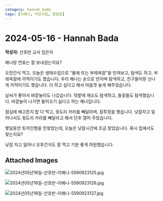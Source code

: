 ```yaml
---
category: hannah_bada
tags: [이해나, 어린이집, 알림장]
---
```


# 2024-05-16 - Hannah Bada

**작성자:** 산호반 교사 임은자  

해나랑 연휴는 잘 보내셨는지요?

오전간식 먹고, 오늘은 생태수업으로 "물에 뜨는 부레옥잠"을 만져보고, 탐색도 하고. 부레옥잠에 끼적이기도 했습니다. 우리 해나는 손으로 만지며 탐색하고, 친구들이랑 신나게  끼적이기도 했습니다. 더 하고 싶다고 해서 마음껏 놀게 해주었습니다.

날씨가 좋아서 바깥놀이도 나갔습니다. 텃밭에 채소도 탐색하고, 들꽂들도 탐색했습니다. 바깥놀이 나가면 들어오기 싫다고 하는 해나입니다.

점심에 배고픈지 밥 다 먹고, 윗도리 카라를 빼달라며, 잠투정을 했습니다. 낮잠자고 일어나서도 윗도리 카라를 빼달라고 해서 단추 열어 주었습니다.

몇일동안 토끼인형을 안찾았는데, 오늘은 낮잠시간에 조금 찾았습니다. 혹시 집에서도 찾는지요?

낮잠 자고 일어나 오후간식도 잘 먹고 기분 좋게 하원했습니다.

## Attached Images
![2024년05년16일-산호반-이해나-5590923125.jpg](https://feghi.github.io/assets/img/bada_photo/2024년05년16일-산호반-이해나-5590923125.jpg)

![2024년05년16일-산호반-이해나-5590923126.jpg](https://feghi.github.io/assets/img/bada_photo/2024년05년16일-산호반-이해나-5590923126.jpg)

![2024년05년16일-산호반-이해나-5590923127.jpg](https://feghi.github.io/assets/img/bada_photo/2024년05년16일-산호반-이해나-5590923127.jpg)

